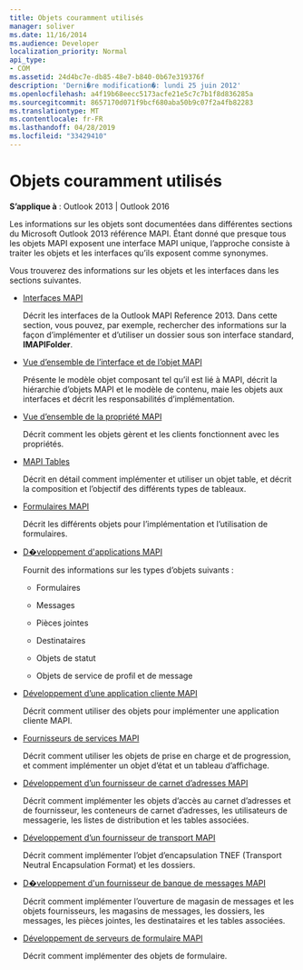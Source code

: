 ```yaml
---
title: Objets couramment utilisés
manager: soliver
ms.date: 11/16/2014
ms.audience: Developer
localization_priority: Normal
api_type:
- COM
ms.assetid: 24d4bc7e-db85-48e7-b840-0b67e319376f
description: 'Derni�re modification�: lundi 25 juin 2012'
ms.openlocfilehash: a4f19b68eecc5173acfe21e5c7c7b1f8d836285a
ms.sourcegitcommit: 8657170d071f9bcf680aba50b9c07f2a4fb82283
ms.translationtype: MT
ms.contentlocale: fr-FR
ms.lasthandoff: 04/28/2019
ms.locfileid: "33429410"
---
```

# <a name="commonly-used-objects"></a>Objets couramment utilisés

  
  
**S’applique à** : Outlook 2013 | Outlook 2016 
  
Les informations sur les objets sont documentées dans différentes sections du Microsoft Outlook 2013 référence MAPI. Étant donné que presque tous les objets MAPI exposent une interface MAPI unique, l’approche consiste à traiter les objets et les interfaces qu’ils exposent comme synonymes.
  
Vous trouverez des informations sur les objets et les interfaces dans les sections suivantes.
  
- [Interfaces MAPI](mapi-interfaces.md)
    
    Décrit les interfaces de la Outlook MAPI Reference 2013. Dans cette section, vous pouvez, par exemple, rechercher des informations sur la façon d’implémenter et d’utiliser un dossier sous son interface standard, **IMAPIFolder**.
    
- [Vue d’ensemble de l’interface et de l’objet MAPI](mapi-object-and-interface-overview.md)
    
    Présente le modèle objet composant tel qu’il est lié à MAPI, décrit la hiérarchie d’objets MAPI et le modèle de contenu, maie les objets aux interfaces et décrit les responsabilités d’implémentation.
    
- [Vue d’ensemble de la propriété MAPI](mapi-property-overview.md)
    
    Décrit comment les objets gèrent et les clients fonctionnent avec les propriétés.
    
- [MAPI Tables](mapi-tables.md)
    
    Décrit en détail comment implémenter et utiliser un objet table, et décrit la composition et l’objectif des différents types de tableaux.
    
- [Formulaires MAPI](mapi-forms.md)
    
    Décrit les différents objets pour l’implémentation et l’utilisation de formulaires.
    
- [D�veloppement d'applications MAPI](mapi-application-development.md)
    
    Fournit des informations sur les types d’objets suivants :
    
  - Formulaires
    
  - Messages
    
  - Pièces jointes
    
  - Destinataires
    
  - Objets de statut
    
  - Objets de service de profil et de message
    
- [Développement d’une application cliente MAPI](developing-a-mapi-client-application.md)
    
    Décrit comment utiliser des objets pour implémenter une application cliente MAPI.
    
- [Fournisseurs de services MAPI](mapi-service-providers.md)
    
    Décrit comment utiliser les objets de prise en charge et de progression, et comment implémenter un objet d’état et un tableau d’affichage.
    
- [Développement d’un fournisseur de carnet d’adresses MAPI](developing-a-mapi-address-book-provider.md)
    
    Décrit comment implémenter les objets d’accès au carnet d’adresses et de fournisseur, les conteneurs de carnet d’adresses, les utilisateurs de messagerie, les listes de distribution et les tables associées.
    
- [Développement d’un fournisseur de transport MAPI](developing-a-mapi-transport-provider.md)
    
    Décrit comment implémenter l’objet d’encapsulation TNEF (Transport Neutral Encapsulation Format) et les dossiers.
    
- [D�veloppement d'un fournisseur de banque de messages MAPI](developing-a-mapi-message-store-provider.md)
    
    Décrit comment implémenter l’ouverture de magasin de messages et les objets fournisseurs, les magasins de messages, les dossiers, les messages, les pièces jointes, les destinataires et les tables associées.
    
- [Développement de serveurs de formulaire MAPI](developing-mapi-form-servers.md)
    
    Décrit comment implémenter des objets de formulaire.
    

